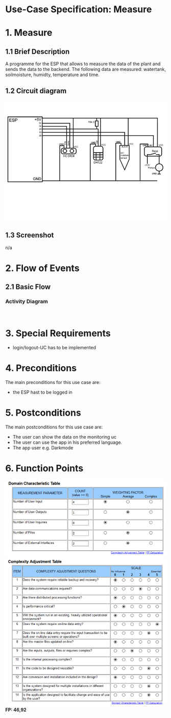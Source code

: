 # Use-Case Specification: Measure

# 1. Measure

## 1.1 Brief Description
A programme for the ESP that allows to measure the data of the plant and sends the data to the backend. The following data are measured: watertank, soilmoisture, humidty, temperature and time.

## 1.2 Circuit diagram
![Circuit diagram](https://raw.githubusercontent.com/Kokoloris19097/LazyPlants.dokumentation/master/assets/Schaltplan.jpg)

## 1.3 Screenshot
n/a

# 2. Flow of Events

## 2.1 Basic Flow

### Activity Diagram
![]()

# 3. Special Requirements
- login/logout-UC has to be implemented


# 4. Preconditions
The main preconditions for this use case are:
- the ESP hast to be logged in

# 5. Postconditions

The main postconditions for this use case are:

 - The user can show the data on the monitoring uc
 - The user can use the app in his preferred language.
 - The app user e.g. Darkmode

# 6. Function Points

![](https://raw.githubusercontent.com/Kokoloris19097/LazyPlants.dokumentation/master/Function%20Points/UC3%20Measure.PNG)
![](https://github.com/Kokoloris19097/LazyPlants.dokumentation/blob/master/Function%20Points/Complexity%20Table.PNG)
\
**FP: 46,92** 
